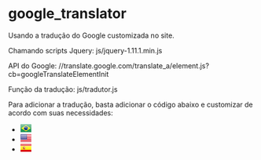 # google_translator
Usando a tradução do Google customizada no site.

Chamando scripts
Jquery: js/jquery-1.11.1.min.js

API do Google: //translate.google.com/translate_a/element.js?cb=googleTranslateElementInit

Função da tradução: js/tradutor.js


Para adicionar a tradução, basta adicionar o código abaixo e customizar de acordo com suas necessidades:

<div class="language">
			<div style="display:none;" id="google_translate_element"></div>
			<ul class="nav-language">
				<li><a href="javascript:void(0)" class="pt" onclick="ChangeLang('pt')" title="Traduzir para portugu&ecirc;s"><img src="img/portugues.gif" alt="Portugues" /></a></li>
				<li><a href="javascript:void(0)" class="en" onclick="ChangeLang('en')" title="Translate to English"><img src="img/english.gif" alt="English" /></a></li>
				<li><a href="javascript:void(0)" class="es" onclick="ChangeLang('es')" title="Traducir al espa&ntilde;ol"><img src="img/espanol.gif" alt="Spanish" /></a></li>
			</ul>
		</div>
